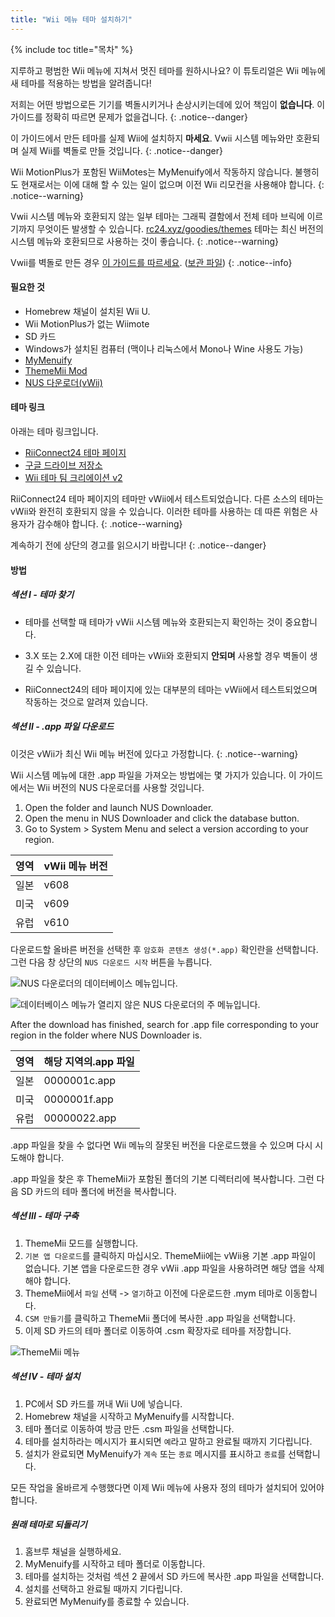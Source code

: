 ```yaml
---
title: "Wii 메뉴 테마 설치하기"
---
```


{% include toc title="목차" %}

지루하고 평범한 Wii 메뉴에 지쳐서 멋진 테마를 원하시나요? 이 튜토리얼은 Wii 메뉴에 새 테마를 적용하는 방법을 알려줍니다!

저희는 어떤 방법으로든 기기를 벽돌시키거나 손상시키는데에 있어 책임이 **없습니다**. 이 가이드를 정확히 따르면 문제가 없을겁니다.
{: .notice--danger}

이 가이드에서 만든 테마를 실제 Wii에 설치하지 **마세요**. Vwii 시스템 메뉴와만 호환되며 실제 Wii를 벽돌로 만들 것입니다.
{: .notice--danger}

Wii MotionPlus가 포함된 WiiMotes는 MyMenuify에서 작동하지 않습니다. 불행히도 현재로서는 이에 대해 할 수 있는 일이 없으며 이전 Wii 리모컨을 사용해야 합니다.
{: .notice--warning}

Vwii 시스템 메뉴와 호환되지 않는 일부 테마는 그래픽 결함에서 전체 테마 브릭에 이르기까지 무엇이든 발생할 수 있습니다. [rc24.xyz/goodies/themes](https://rc24.xyz/goodies/themes/) 테마는 최신 버전의 시스템 메뉴와 호환되므로 사용하는 것이 좋습니다.
{: .notice--warning}

Vwii를 벽돌로 만든 경우 [이 가이드를 따르세요](https://gbatemp.net/threads/guide-vwii-unbrick-guide-by-garyodernichts.528329). ([보관 파일](https://web.archive.org/web/20200213194233/https://gbatemp.net/threads/guide-vwii-unbrick-guide-by-garyodernichts.528329/))
{: .notice--info}

#### 필요한 것

* Homebrew 채널이 설치된 Wii U.
* Wii MotionPlus가 없는 Wiimote
* SD 카드
* Windows가 설치된 컴퓨터 (맥이나 리눅스에서 Mono나 Wine 사용도 가능)
* [MyMenuify](/assets/files/Mymenuify-Old-vWii.zip)
* [ThemeMii Mod](/assets/files/New_ThemeMii_MOD.zip)
* [NUS 다운로더(vWii)](/assets/files/NUSDownloader-vwii.zip)

#### 테마 링크

아래는 테마 링크입니다.

* [RiiConnect24 테마 페이지](https://rc24.xyz/goodies/themes/)
* [구글 드라이브 저장소](https://drive.google.com/drive/folders/19tyeVQ--bJ0ZUTNg5yvAGvc3G4-euEpm?usp=sharing)
* [Wii 테마 팀 크리에이션 v2](https://gbatemp.net/threads/wii-theme-team-creations-v2.336596/)

RiiConnect24 테마 페이지의 테마만 vWii에서 테스트되었습니다. 다른 소스의 테마는 vWii와 완전히 호환되지 않을 수 있습니다. 이러한 테마를 사용하는 데 따른 위험은 사용자가 감수해야 합니다.
{: .notice--warning}

계속하기 전에 상단의 경고를 읽으시기 바랍니다!
{: .notice--danger}

#### 방법

##### 섹션 I - 테마 찾기

* 테마를 선택할 때 테마가 vWii 시스템 메뉴와 호환되는지 확인하는 것이 중요합니다.

* 3.X 또는 2.X에 대한 이전 테마는 vWii와 호환되지 **안되며** 사용할 경우 벽돌이 생길 수 있습니다.

* RiiConnect24의 테마 페이지에 있는 대부분의 테마는 vWii에서 테스트되었으며 작동하는 것으로 알려져 있습니다.

##### 섹션 II - .app 파일 다운로드

이것은 vWii가 최신 Wii 메뉴 버전에 있다고 가정합니다.
{: .notice--warning}

Wii 시스템 메뉴에 대한 .app 파일을 가져오는 방법에는 몇 가지가 있습니다. 이 가이드에서는 Wii 버전의 NUS 다운로더를 사용할 것입니다.

1. Open the folder and launch NUS Downloader.
2. Open the menu in NUS Downloader and click the database button.
3. Go to System > System Menu and select a version according to your region.

| 영역 | vWii 메뉴 버전 |
| -- | ---------- |
| 일본 | v608       |
| 미국 | v609       |
| 유럽 | v610       |

다운로드할 올바른 버전을 선택한 후 `암호화 콘텐츠 생성(*.app)` 확인란을 선택합니다. 그런 다음 창 상단의 `NUS 다운로드 시작` 버튼을 누릅니다.

![NUS 다운로더의 데이터베이스 메뉴입니다.](/images/Themes-vWii/NUSD-vWii_preview-database.png)

![데이터베이스 메뉴가 열리지 않은 NUS 다운로더의 주 메뉴입니다.](/images/Themes-vWii/NUSD-vWii_sysmenu-versions.png)

After the download has finished, search for .app file corresponding to your region in the folder where NUS Downloader is.

| 영역 | 해당 지역의.app 파일 |
| -- | ------------- |
| 일본 | 0000001c.app  |
| 미국 | 0000001f.app  |
| 유럽 | 00000022.app  |

.app 파일을 찾을 수 없다면 Wii 메뉴의 잘못된 버전을 다운로드했을 수 있으며 다시 시도해야 합니다.

.app 파일을 찾은 후 ThemeMii가 포함된 폴더의 기본 디렉터리에 복사합니다. 그런 다음 SD 카드의 테마 폴더에 버전을 복사합니다.

##### 섹션 III - 테마 구축

1. ThemeMii 모드를 실행합니다.
2. `기본 앱 다운로드`를 클릭하지 마십시오. ThemeMii에는 vWii용 기본 .app 파일이 없습니다. 기본 앱을 다운로드한 경우 vWii .app 파일을 사용하려면 해당 앱을 삭제해야 합니다.
3. ThemeMii에서 `파일` 선택 -> `열기`하고 이전에 다운로드한 .mym 테마로 이동합니다.
4. `CSM 만들기`를 클릭하고 ThemeMii 폴더에 복사한 .app 파일을 선택합니다.
5. 이제 SD 카드의 테마 폴더로 이동하여 .csm 확장자로 테마를 저장합니다.

![ThemeMii 메뉴](/images/Themes-vWii/ThemeMii-Mod-Preview_vWii.png)

##### 섹션 IV - 테마 설치

1. PC에서 SD 카드를 꺼내 Wii U에 넣습니다.
2. Homebrew 채널을 시작하고 MyMenuify를 시작합니다.
3. 테마 폴더로 이동하여 방금 만든 .csm 파일을 선택합니다.
4. 테마를 설치하라는 메시지가 표시되면 `예`라고 말하고 완료될 때까지 기다립니다.
5. 설치가 완료되면 MyMenuify가 `계속` 또는 `종료` 메시지를 표시하고 `종료`를 선택합니다.

모든 작업을 올바르게 수행했다면 이제 Wii 메뉴에 사용자 정의 테마가 설치되어 있어야 합니다.

##### 원래 테마로 되돌리기

1. 홈브루 채널을 실행하세요.
2. MyMenuify를 시작하고 테마 폴더로 이동합니다.
3. 테마를 설치하는 것처럼 섹션 2 끝에서 SD 카드에 복사한 .app 파일을 선택합니다.
4. 설치를 선택하고 완료될 때까지 기다립니다.
5. 완료되면 MyMenuify를 종료할 수 있습니다.